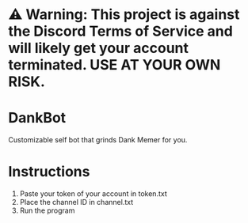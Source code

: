 # ⚠️ Warning: This project is against the Discord Terms of Service and will likely get your account terminated. USE AT YOUR OWN RISK.
# DankBot
Customizable self bot that grinds Dank Memer for you.

# Instructions
 1. Paste your token of your account in token.txt
 2. Place the channel ID in channel.txt
 3. Run the program
